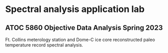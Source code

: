 # Spectral analysis application lab
## ATOC 5860 Objective Data Analysis Spring 2023

Ft. Collins meterology station and Dome-C ice core reconstructed paleo temperature record spectral analysis.
